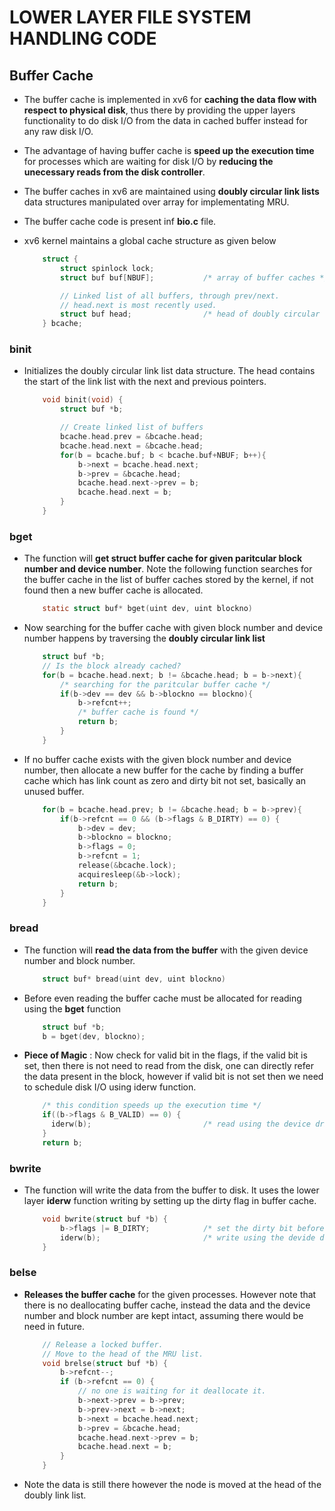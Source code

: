 # LOWER LAYER FILE SYSTEM HANDLING CODE

## Buffer Cache 

* The buffer cache is implemented in xv6 for **caching the data flow with respect
  to physical disk**, thus there by providing the upper layers functionality 
  to do disk I/O from the data in cached buffer instead for any raw disk I/O.

* The advantage of having buffer cache is **speed up the execution time** for
  processes which are waiting for disk I/O by **reducing the unecessary reads 
  from the disk controller**.

* The buffer caches in xv6 are maintained using **doubly circular link lists**
  data structures manipulated over array for implementating MRU.

* The buffer cache code is present inf **bio.c** file.

* xv6 kernel maintains a global cache structure as given below

    ```c
        struct {
            struct spinlock lock;
            struct buf buf[NBUF];           /* array of buffer caches */

            // Linked list of all buffers, through prev/next.
            // head.next is most recently used.
            struct buf head;                /* head of doubly circular link list */
        } bcache;
    ```

### binit

* Initializes the doubly circular link list data structure. The head contains 
  the start of the link list with the next and previous pointers.

    ```c
        void binit(void) {
            struct buf *b;
    
            // Create linked list of buffers
            bcache.head.prev = &bcache.head;
            bcache.head.next = &bcache.head;
            for(b = bcache.buf; b < bcache.buf+NBUF; b++){
                b->next = bcache.head.next;
                b->prev = &bcache.head;
                bcache.head.next->prev = b;
                bcache.head.next = b;
            }
        }
    ```

### bget

* The function will **get struct buffer cache for given paritcular block number
  and device number**. Note the following function searches for the buffer
  cache in the list of buffer caches stored by the kernel, if not found then a
  new buffer cache is allocated.

    ```c
        static struct buf* bget(uint dev, uint blockno)
    ```

* Now searching for the buffer cache with given block number and device number
  happens by traversing the **doubly circular link list**

    ```c 
        struct buf *b;
        // Is the block already cached?
        for(b = bcache.head.next; b != &bcache.head; b = b->next){
            /* searching for the paritcular buffer cache */
            if(b->dev == dev && b->blockno == blockno){
                b->refcnt++;
                /* buffer cache is found */
                return b;
            }
        }
    ```
   
* If no buffer cache exists with the given block number and device number, then
  allocate a new buffer for the cache by finding a buffer cache which has link 
  count as zero and dirty bit not set, basically an unused buffer.

    ```c
        for(b = bcache.head.prev; b != &bcache.head; b = b->prev){
            if(b->refcnt == 0 && (b->flags & B_DIRTY) == 0) {
                b->dev = dev;
                b->blockno = blockno;
                b->flags = 0;
                b->refcnt = 1;
                release(&bcache.lock);
                acquiresleep(&b->lock);
                return b;
            }
        }
    ```

### bread

* The function will **read the data from the buffer** with the given device 
  number and block number.

    ```c
        struct buf* bread(uint dev, uint blockno)
    ```

* Before even reading the buffer cache must be allocated for reading using the
  **bget** function

    ```c
        struct buf *b;
        b = bget(dev, blockno);
    ```

* **Piece of Magic** : Now check for valid bit in the flags, if the valid bit
  is set, then there is not need to read from the disk, one can directly refer 
  the data present in the block, however if valid bit is not set then we need
  to schedule disk I/O using iderw function.

    ```c
        /* this condition speeds up the execution time */
        if((b->flags & B_VALID) == 0) {
          iderw(b);                         /* read using the device driver */
        }
        return b;
    ```

### bwrite 

* The function will write the data from the buffer to disk. It uses the lower 
  layer **iderw** function writing by setting up the dirty flag in buffer cache.
    
    ```c
        void bwrite(struct buf *b) {
            b->flags |= B_DIRTY;            /* set the dirty bit before writing */
            iderw(b);                       /* write using the devide driver */
        }
    ```

### belse 

* **Releases the buffer cache** for the given processes. However note that there 
   is no deallocating buffer cache, instead the data and the device number and
   block number are kept intact, assuming there would be need in future.

    ```c
        // Release a locked buffer.
        // Move to the head of the MRU list.
        void brelse(struct buf *b) {
            b->refcnt--;
            if (b->refcnt == 0) {                   
                // no one is waiting for it deallocate it.
                b->next->prev = b->prev;
                b->prev->next = b->next;
                b->next = bcache.head.next;
                b->prev = &bcache.head;
                bcache.head.next->prev = b;
                bcache.head.next = b;
            }
        }
    ```

* Note the data is still there however the node is moved at the head of the 
  doubly link list.


